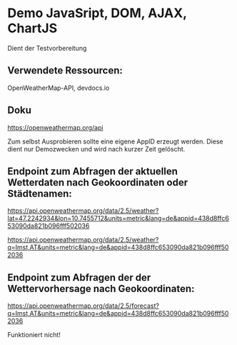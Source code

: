 # Demo JavaSript, DOM, AJAX, ChartJS

Dient der Testvorbereitung

## Verwendete Ressourcen:

OpenWeatherMap-API, devdocs.io

## Doku
https://openweathermap.org/api

Zum selbst Ausprobieren sollte eine eigene AppID erzeugt werden. Diese dient nur Demozwecken und wird nach kurzer Zeit gelöscht.

## Endpoint zum Abfragen der aktuellen Wetterdaten nach Geokoordinaten oder Städtenamen:
https://api.openweathermap.org/data/2.5/weather?lat=47.2242934&lon=10.7455712&units=metric&lang=de&appid=438d8ffc653090da821b096fff502036

https://api.openweathermap.org/data/2.5/weather?q=Imst,AT&units=metric&lang=de&appid=438d8ffc653090da821b096fff502036

## Endpoint zum Abfragen der der Wettervorhersage nach Geokoordinaten:
https://api.openweathermap.org/data/2.5/forecast?q=Imst,AT&units=metric&lang=de&appid=438d8ffc653090da821b096fff502036

<!--> Funktioniert nicht!
<!-- https://api.openweathermap.org/data/2.5/forecast/daily?q=Imst,AT&cnt=7&units=metric&lang=de&appid=438d8ffc653090da821b096fff502036 -->


